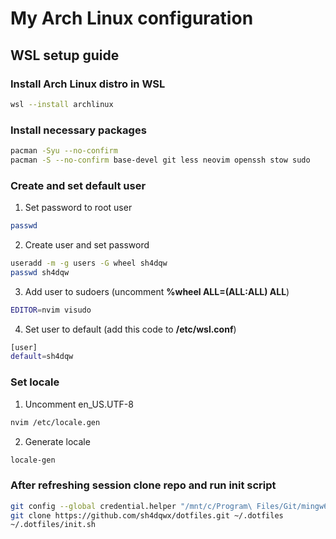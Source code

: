 # My Arch Linux configuration
## WSL setup guide
### Install Arch Linux distro in WSL
```bash
wsl --install archlinux
```
### Install necessary packages
```bash
pacman -Syu --no-confirm
pacman -S --no-confirm base-devel git less neovim openssh stow sudo
```
### Create and set default user
1. Set password to root user
```bash
passwd
```
2. Create user and set password
```bash
useradd -m -g users -G wheel sh4dqw
passwd sh4dqw
```
3. Add user to sudoers (uncomment **%wheel ALL=(ALL:ALL) ALL**)
```bash
EDITOR=nvim visudo
```
4. Set user to default (add this code to **/etc/wsl.conf**)
```bash
[user]
default=sh4dqw
```
### Set locale
1. Uncomment en_US.UTF-8
```bash
nvim /etc/locale.gen
```
2. Generate locale
```bash
locale-gen
```
### After refreshing session clone repo and run init script
```bash
git config --global credential.helper "/mnt/c/Program\ Files/Git/mingw64/bin/git-credential-manager.exe"
git clone https://github.com/sh4dqwx/dotfiles.git ~/.dotfiles
~/.dotfiles/init.sh
```
